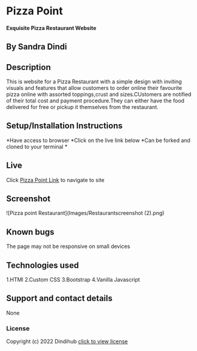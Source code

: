 # Pizza Point
#### Exquisite Pizza Restaurant Website 
## By Sandra Dindi
## Description
This is website for a Pizza Restaurant with a simple design with inviting visuals and features that allow customers to order online their favourite pizza online with assorted toppings,crust and sizes.CUstomers are notified of their total cost and payment procedure.They can either have the food delivered for free or pickup it themselves from the restaurant. 
## Setup/Installation Instructions
*Have access to browser
*Click on the live link below 
*Can be forked and cloned to your terminal
*
## Live

Click [Pizza Point Link]() to navigate to site

## Screenshot
![Pizza point Restaurant](Images/Restaurantscreenshot (2).png)
## Known bugs
The page may not be responsive on small devices
## Technologies used
1.HTMl
2.Custom CSS
3.Bootstrap
4.Vanilla Javascript
## Support and contact details
None
### License
Copyright (c) 2022 Dindihub [click to view license](LICENSE)
